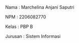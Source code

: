 Nama    : Marchelina Anjani Saputri

NPM     : 2206082770

Kelas   : PBP B

Jurusan : Sistem Informasi